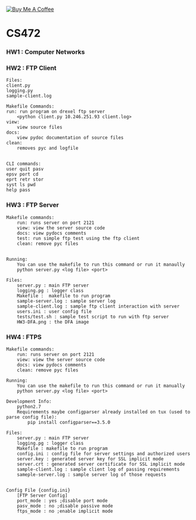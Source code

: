 <a href="https://www.buymeacoffee.com/mulrex" target="_blank"><img src="https://www.buymeacoffee.com/assets/img/custom_images/yellow_img.png" alt="Buy Me A Coffee" style="height: auto !important;width: auto !important;" ></a>

# CS472

### HW1 : Computer Networks

### HW2 : FTP Client

```
Files:
client.py
logging.py
sample-client.log

Makefile Commands:
run: run program on drexel ftp server
	<python client.py 10.246.251.93 client.log>
view:
	view source files
docs:
	view pydoc documentation of source files
clean:
	removes pyc and logfile


CLI commands:
user quit pasv
epsv port cd
eprt retr stor
syst ls pwd
help pass
```

### HW3 : FTP Server

```
Makefile commands:
	run: runs server on port 2121
	view: view the server source code
	docs: view pydocs comments
	test: run simple ftp test using the ftp client
	clean: remove pyc files


Running: 
	You can use the makefile to run this command or run it manaully
	python server.py <log file> <port>

Files:
	server.py : main FTP server
	logging.pg : logger class
	Makefile :	makefile to run program
	sample-server.log : sample server log
	sample-client.log : sample ftp client interaction with server
	users.ini : user config file
	tests/test.sh : sample test script to run with ftp server
	HW3-DFA.png : the DFA image
```

### HW4 : FTPS 

```
Makefile commands:
	run: runs server on port 2121
	view: view the server source code
	docs: view pydocs comments
	clean: remove pyc files

Running:
	You can use the makefile to run this command or run it manually
	python server.py <log file> <port>

Development Info:
	python2.7
	Requirements maybe configparser already installed on tux (used to parse config file):
		pip install configparser==3.5.0

Files:
	server.py : main FTP server
	logging.pg : logger class
	Makefile : makefile to run program
	config.ini : config file for server settings and authorized users
	server.key : generated server key for SSL implicit mode
	server.crt : generated server certificate for SSL implicit mode
	sample-client.log : sample client log of passing requirements
	sameple-server.log : sample server log of those requests


Config File {config.ini}
	[FTP Server Config]
	port_mode : yes ;disable port mode
	pasv_mode : no ;disable passive mode
	ftps_mode : no ;enable implicit mode
  ```
